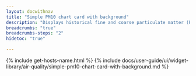 ```yaml
---
layout: docwithnav
title: "Simple PM10 chart card with background"
description: "Displays historical fine and coarse particulate matter (PM10) values as a simplified chart with background. Optionally may display the corresponding latest PM10 value."
breadcrumbs: "true"
breadcrumbs-steps: "2"
hidetoc: "true"

---
```

{% include get-hosts-name.html %}
{% include docs/user-guide/ui/widget-library/air-quality/simple-pm10-chart-card-with-background.md %}
